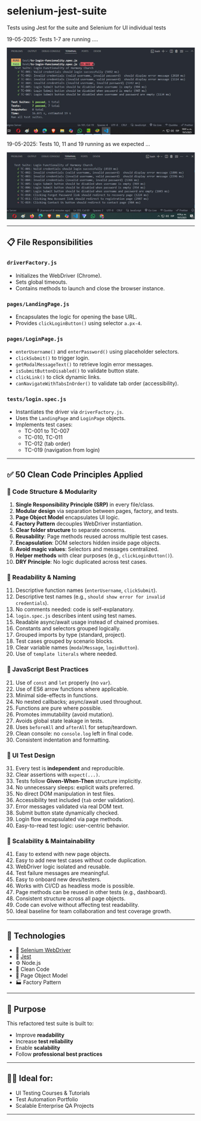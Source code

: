 # selenium-jest-suite
Tests using Jest for the suite and Selenium for UI individual tests

19-05-2025: Tests 1-7 are running ....

![Imagen](asi-quedo-en-el-repo.jpg)

19-05-2025: Tests 10, 11 and 19 running as we expected ...

![Imagen](after-dry.jpg)


---

## 📋 File Responsibilities

### `driverFactory.js`
- Initializes the WebDriver (Chrome).
- Sets global timeouts.
- Contains methods to launch and close the browser instance.

### `pages/LandingPage.js`
- Encapsulates the logic for opening the base URL.
- Provides `clickLoginButton()` using selector `a.px-4`.

### `pages/LoginPage.js`
- `enterUsername()` and `enterPassword()` using placeholder selectors.
- `clickSubmit()` to trigger login.
- `getModalMessageText()` to retrieve login error messages.
- `isSubmitButtonDisabled()` to validate button state.
- `clickLink()` to click dynamic links.
- `canNavigateWithTabsInOrder()` to validate tab order (accessibility).

### `tests/login.spec.js`
- Instantiates the driver via `driverFactory.js`.
- Uses the `LandingPage` and `LoginPage` objects.
- Implements test cases:
  - TC-001 to TC-007
  - TC-010, TC-011
  - TC-012 (tab order)
  - TC-019 (navigation from login)

---

## ✅ 50 Clean Code Principles Applied

### 🔹 Code Structure & Modularity
1. **Single Responsibility Principle (SRP)** in every file/class.
2. **Modular design** via separation between pages, factory, and tests.
3. **Page Object Model** encapsulates UI logic.
4. **Factory Pattern** decouples WebDriver instantiation.
5. **Clear folder structure** to separate concerns.
6. **Reusability**: Page methods reused across multiple test cases.
7. **Encapsulation**: DOM selectors hidden inside page objects.
8. **Avoid magic values**: Selectors and messages centralized.
9. **Helper methods** with clear purposes (e.g., `clickLoginButton()`).
10. **DRY Principle**: No logic duplicated across test cases.

### 🔹 Readability & Naming
11. Descriptive function names (`enterUsername`, `clickSubmit`).
12. Descriptive test names (e.g., `should show error for invalid credentials`).
13. No comments needed: code is self-explanatory.
14. `login.spec.js` describes intent using test names.
15. Readable async/await usage instead of chained promises.
16. Constants and selectors grouped logically.
17. Grouped imports by type (standard, project).
18. Test cases grouped by scenario blocks.
19. Clear variable names (`modalMessage`, `loginButton`).
20. Use of `template literals` where needed.

### 🔹 JavaScript Best Practices
21. Use of `const` and `let` properly (no `var`).
22. Use of ES6 arrow functions where applicable.
23. Minimal side-effects in functions.
24. No nested callbacks; async/await used throughout.
25. Functions are pure where possible.
26. Promotes immutability (avoid mutation).
27. Avoids global state leakage in tests.
28. Uses `beforeAll` and `afterAll` for setup/teardown.
29. Clean console: no `console.log` left in final code.
30. Consistent indentation and formatting.

### 🔹 UI Test Design
31. Every test is **independent** and reproducible.
32. Clear assertions with `expect(...)`.
33. Tests follow **Given-When-Then** structure implicitly.
34. No unnecessary sleeps: explicit waits preferred.
35. No direct DOM manipulation in test files.
36. Accessibility test included (`tab` order validation).
37. Error messages validated via real DOM text.
38. Submit button state dynamically checked.
39. Login flow encapsulated via page methods.
40. Easy-to-read test logic: user-centric behavior.

### 🔹 Scalability & Maintainability
41. Easy to extend with new page objects.
42. Easy to add new test cases without code duplication.
43. WebDriver logic isolated and reusable.
44. Test failure messages are meaningful.
45. Easy to onboard new devs/testers.
46. Works with CI/CD as headless mode is possible.
47. Page methods can be reused in other tests (e.g., dashboard).
48. Consistent structure across all page objects.
49. Code can evolve without affecting test readability.
50. Ideal baseline for team collaboration and test coverage growth.

---

## 🚀 Technologies

- 🧪 [Selenium WebDriver](https://www.selenium.dev/)
- 🧪 [Jest](https://jestjs.io/)
- ⚙️ Node.js
- 🧼 Clean Code
- 📄 Page Object Model
- 🏭 Factory Pattern

---

## 📌 Purpose

This refactored test suite is built to:

- Improve **readability**
- Increase **test reliability**
- Enable **scalability**
- Follow **professional best practices**

---

## 👨‍🏫 Ideal for:

- UI Testing Courses & Tutorials
- Test Automation Portfolio
- Scalable Enterprise QA Projects

---
